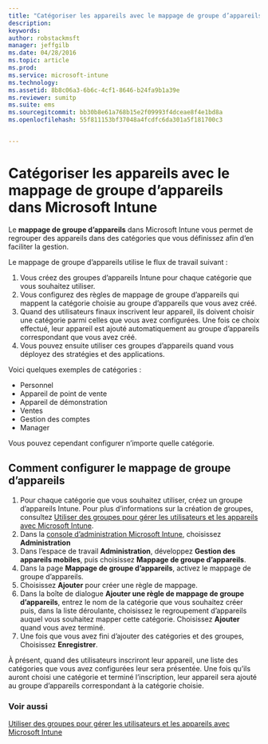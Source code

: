 ```yaml
---
title: "Catégoriser les appareils avec le mappage de groupe d’appareils | Microsoft Intune"
description: 
keywords: 
author: robstackmsft
manager: jeffgilb
ms.date: 04/28/2016
ms.topic: article
ms.prod: 
ms.service: microsoft-intune
ms.technology: 
ms.assetid: 8b8c06a3-6b6c-4cf1-8646-b24fa9b1a39e
ms.reviewer: sumitp
ms.suite: ems
ms.sourcegitcommit: bb30b8e61a768b15e2f09993f4dceae8f4e1bd8a
ms.openlocfilehash: 55f811153bf37048a4fcdfc6da301a5f181700c3


---
```


# Catégoriser les appareils avec le mappage de groupe d’appareils dans Microsoft Intune
Le **mappage de groupe d’appareils** dans Microsoft Intune vous permet de regrouper des appareils dans des catégories que vous définissez afin d’en faciliter la gestion. 

Le mappage de groupe d’appareils utilise le flux de travail suivant :
1. Vous créez des groupes d’appareils Intune pour chaque catégorie que vous souhaitez utiliser.
2. Vous configurez des règles de mappage de groupe d’appareils qui mappent la catégorie choisie au groupe d’appareils que vous avez créé.
3. Quand des utilisateurs finaux inscrivent leur appareil, ils doivent choisir une catégorie parmi celles que vous avez configurées. Une fois ce choix effectué, leur appareil est ajouté automatiquement au groupe d’appareils correspondant que vous avez créé.
4. Vous pouvez ensuite utiliser ces groupes d’appareils quand vous déployez des stratégies et des applications.

Voici quelques exemples de catégories :
* Personnel
* Appareil de point de vente
* Appareil de démonstration
* Ventes
* Gestion des comptes
* Manager

Vous pouvez cependant configurer n’importe quelle catégorie.

## Comment configurer le mappage de groupe d’appareils
1. Pour chaque catégorie que vous souhaitez utiliser, créez un groupe d’appareils Intune. Pour plus d’informations sur la création de groupes, consultez [Utiliser des groupes pour gérer les utilisateurs et les appareils avec Microsoft Intune](use-groups-to-manage-users-and-devices-with-microsoft-intune.md).
2. Dans la [console d’administration Microsoft Intune](https://manage.microsoft.com), choisissez **Administration**
3. Dans l’espace de travail **Administration**, développez **Gestion des appareils mobiles**, puis choisissez **Mappage de groupe d’appareils**.
4. Dans la page **Mappage de groupe d’appareils**, activez le mappage de groupe d’appareils.
5. Choisissez **Ajouter** pour créer une règle de mappage.
6. Dans la boîte de dialogue **Ajouter une règle de mappage de groupe d’appareils**, entrez le nom de la catégorie que vous souhaitez créer puis, dans la liste déroulante, choisissez le regroupement d’appareils auquel vous souhaitez mapper cette catégorie. Choisissez **Ajouter** quand vous avez terminé.
7. Une fois que vous avez fini d’ajouter des catégories et des groupes, Choisissez **Enregistrer**.

À présent, quand des utilisateurs inscriront leur appareil, une liste des catégories que vous avez configurées leur sera présentée. Une fois qu’ils auront choisi une catégorie et terminé l’inscription, leur appareil sera ajouté au groupe d’appareils correspondant à la catégorie choisie.

### Voir aussi
[Utiliser des groupes pour gérer les utilisateurs et les appareils avec Microsoft Intune](use-groups-to-manage-users-and-devices-with-microsoft-intune.md)


<!--HONumber=Jul16_HO2-->



